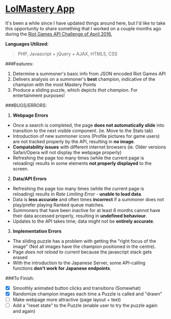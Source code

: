 # [LolMastery App](lolmastery.000webhostapp.com)
It's been a while since I have updated things around here, but I'd like to take this opportunity to share something
that I worked on a couple months ago during the [Riot Games API Challenge of April 2016.](http://na.leagueoflegends.com/en/news/community/contests/riot-games-api-challenge-2016) 

**Languages Utilized:**
> PHP, Javascript + jQuery + AJAX, HTML5, CSS 

###Features:
1. Determine a summoner's basic info from JSON encoded Riot Games API
2. Delivers analysis on a summoner's **best** champion, indicative of the champion with the most Mastery Points
3. Produce a sliding puzzle, which depicts *that champion*. For entertainment purposes!

###BUGS/ERRORS:
1. **Webpage Errors**
  - Once a search is completed, the page **does not automatically slide** into transition to the next visible component. (ie. Move to the Stats tab)
  - Introduction of new summoner icons (Profile pictures for game users) are not tracked properly by the API, resulting in **no image**.
  - **Compatability issues** with different internet browsers (ie. Older versions Safari/Opera will not display the webpage properly)
  - Refreshing the page too many times (while the current page is reloading) results in some elements **not properly displayed** to the screen.
2. **Data/API Errors**
  - Refreshing the page too many times (while the current page is reloading) results in *Rate Limiting Error* - **unable to load data**.
  - Data is **less accurate** and often times **incorrect** if a summoner does not play/prefer playing Ranked queue matches.
  - Summoners that have been inactive for at least 6 months cannot have their data accessed properly, resulting in **undefined behaviour**.
  - Updates to the API takes time; data might not be **entirely accurate**.
3. **Implementation Errors**
  - The sliding puzzle has a problem with getting the "right focus of the image" (Not all images have the champion positioned in the centre).
  - Page *does not reload to current* because the javascript stack gets erased
  - With the introduction to the Japanese Server, some API-calling functions **don't work for Japanese endpoints**.

###To Finish:
- [x] Smoothly animated button clicks and transitions (Somewhat)
- [x] Randomize champion images each time a Puzzle is called and "drawn"
- [ ] Make webpage more attractive (page layout + text)
- [ ] Add a "reset state" to the Puzzle (enable user to try the puzzle again and again)
